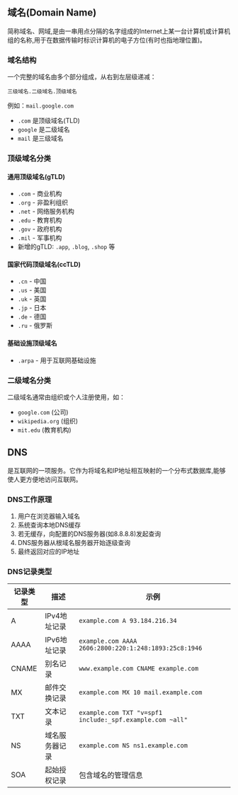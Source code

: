 ## 域名(Domain Name)

简称域名、网域,是由一串用点分隔的名字组成的Internet上某一台计算机或计算机组的名称,用于在数据传输时标识计算机的电子方位(有时也指地理位置)。

### 域名结构
一个完整的域名由多个部分组成，从右到左层级递减：
```
三级域名.二级域名.顶级域名
```
例如：`mail.google.com`
- `.com` 是顶级域名(TLD)
- `google` 是二级域名
- `mail` 是三级域名

### 顶级域名分类

#### 通用顶级域名(gTLD)
- `.com` - 商业机构
- `.org` - 非盈利组织
- `.net` - 网络服务机构
- `.edu` - 教育机构
- `.gov` - 政府机构
- `.mil` - 军事机构
- 新增的gTLD: `.app`, `.blog`, `.shop` 等

#### 国家代码顶级域名(ccTLD)
- `.cn` - 中国
- `.us` - 美国
- `.uk` - 英国
- `.jp` - 日本
- `.de` - 德国
- `.ru` - 俄罗斯

#### 基础设施顶级域名
- `.arpa` - 用于互联网基础设施

### 二级域名分类
二级域名通常由组织或个人注册使用，如：
- `google.com` (公司)
- `wikipedia.org` (组织)
- `mit.edu` (教育机构)

## DNS

是互联网的一项服务。它作为将域名和IP地址相互映射的一个分布式数据库,能够使人更方便地访问互联网。

### DNS工作原理
1. 用户在浏览器输入域名
2. 系统查询本地DNS缓存
3. 若无缓存，向配置的DNS服务器(如8.8.8.8)发起查询
4. DNS服务器从根域名服务器开始逐级查询
5. 最终返回对应的IP地址

### DNS记录类型
| 记录类型 | 描述 | 示例 |
|---------|------|------|
| A | IPv4地址记录 | `example.com A 93.184.216.34` |
| AAAA | IPv6地址记录 | `example.com AAAA 2606:2800:220:1:248:1893:25c8:1946` |
| CNAME | 别名记录 | `www.example.com CNAME example.com` |
| MX | 邮件交换记录 | `example.com MX 10 mail.example.com` |
| TXT | 文本记录 | `example.com TXT "v=spf1 include:_spf.example.com ~all"` |
| NS | 域名服务器记录 | `example.com NS ns1.example.com` |
| SOA | 起始授权记录 | 包含域名的管理信息 |

